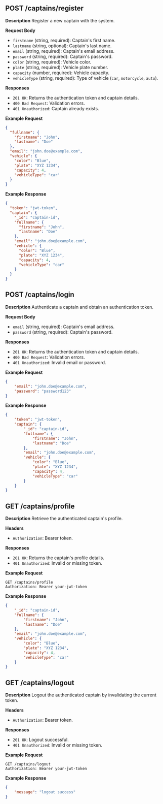 ## POST /captains/register

**Description**
Register a new captain with the system.

**Request Body**

- `firstname` (string, required): Captain's first name.
- `lastname` (string, optional): Captain's last name.
- `email` (string, required): Captain's email address.
- `password` (string, required): Captain's password.
- `color` (string, required): Vehicle color.
- `plate` (string, required): Vehicle plate number.
- `capacity` (number, required): Vehicle capacity.
- `vehicleType` (string, required): Type of vehicle (`car`, `motorcycle`, `auto`).

**Responses**

- `201 OK`: Returns the authentication token and captain details.
- `400 Bad Request`: Validation errors.
- `401 Unauthorized`: Captain already exists.

**Example Request**

```json
{
  "fullname": {
    "firstname": "John",
    "lastname": "Doe"
  },
  "email": "john.doe@example.com",
  "vehicle": {
    "color": "Blue",
    "plate": "XYZ 1234",
    "capacity": 4,
    "vehicleType": "car"
  }
}
```

**Example Response**

```json
{
  "token": "jwt-token",
  "captain": {
    "_id": "captain-id",
    "fullname": {
      "firstname": "John",
      "lastname": "Doe"
    },
    "email": "john.doe@example.com",
    "vehicle": {
      "color": "Blue",
      "plate": "XYZ 1234",
      "capacity": 4,
      "vehicleType": "car"
    }
  }
}
```

## POST /captains/login

**Description**
Authenticate a captain and obtain an authentication token.

**Request Body**
- `email` (string, required): Captain's email address.
- `password` (string, required): Captain's password.

**Responses**
- `201 OK`: Returns the authentication token and captain details.
- `400 Bad Request`: Validation errors.
- `401 Unauthorized`: Invalid email or password.

**Example Request**
```json
{
    "email": "john.doe@example.com",
    "password": "password123"
}
```

**Example Response**
```json
{
    "token": "jwt-token",
    "captain": {
        "_id": "captain-id",
        "fullname": {
            "firstname": "John",
            "lastname": "Doe"
        },
        "email": "john.doe@example.com",
        "vehicle": {
            "color": "Blue",
            "plate": "XYZ 1234",
            "capacity": 4,
            "vehicleType": "car"
        }
    }
}
```

## GET /captains/profile

**Description**
Retrieve the authenticated captain's profile.

**Headers**
- `Authorization`: Bearer token.

**Responses**
- `201 OK`: Returns the captain's profile details.
- `401 Unauthorized`: Invalid or missing token.

**Example Request**
```http
GET /captains/profile
Authorization: Bearer your-jwt-token
```

**Example Response**
```json
{
    "_id": "captain-id",
    "fullname": {
        "firstname": "John",
        "lastname": "Doe"
    },
    "email": "john.doe@example.com",
    "vehicle": {
        "color": "Blue",
        "plate": "XYZ 1234",
        "capacity": 4,
        "vehicleType": "car"
    }
}
```

## GET /captains/logout

**Description**
Logout the authenticated captain by invalidating the current token.

**Headers**
- `Authorization`: Bearer token.

**Responses**
- `201 OK`: Logout successful.
- `401 Unauthorized`: Invalid or missing token.

**Example Request**
```http
GET /captains/logout
Authorization: Bearer your-jwt-token
```

**Example Response**
```json
{
    "message": "logout success"
}
```

